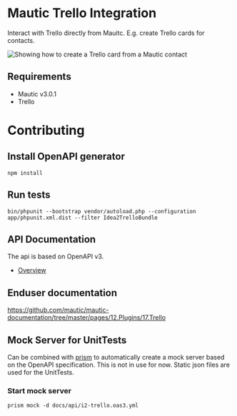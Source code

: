 # Mautic Trello Integration
Interact with Trello directly from Mauitc. E.g. create Trello cards for contacts.

![Showing how to create a Trello card from a Mautic contact](https://www.idea2.ch/wp-content/uploads/2020/09/Create-Trello-card-from-Mautic-contact-optimized-c20.gif)

## Requirements
- Mautic v3.0.1
- Trello

# Contributing

## Install OpenAPI generator
```
npm install
```

## Run tests
```
bin/phpunit --bootstrap vendor/autoload.php --configuration app/phpunit.xml.dist --filter Idea2TrelloBundle
```

## API Documentation
The api is based on OpenAPI v3.

- [Overview](Openapi/README.md)

## Enduser documentation
https://github.com/mautic/mautic-documentation/tree/master/pages/12.Plugins/17.Trello


## Mock Server for UnitTests

Can be combined with [prism](https://github.com/stoplightio/prism) to automatically create a mock server based on the OpenAPI specification. This is not in use for now. Static json files are used for the UnitTests.

### Start mock server

```
prism mock -d docs/api/i2-trello.oas3.yml
```